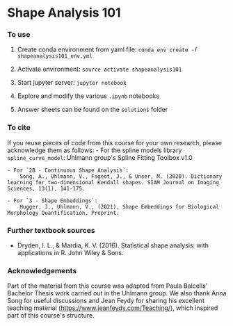 # Shape Analysis 101

### To use
1. Create conda environment from yaml file:
    `conda env create -f shapeanalysis101_env.yml`

2. Activate environment:
    `source activate shapeanalysis101`
    
3. Start jupyter server:
    `jupyter notebook`
    
4. Explore and modify the various `.ipynb` notebooks

5. Answer sheets can be found on the `solutions` folder

### To cite
If you reuse pieces of code from this course for your own research, please acknowledge them as follows:
    - For the spline models library `spline_curve_model`:
        Uhlmann group's Spline Fitting Toolbox v1.0

    - For `2B - Continuous Shape Analysis`: 
        Song, A., Uhlmann, V., Fageot, J., & Unser, M. (2020). Dictionary learning for two-dimensional Kendall shapes. SIAM Journal on Imaging Sciences, 13(1), 141-175.

    - For `3 - Shape Embeddings`: 
        Hugger, J., Uhlmann, V., (2021). Shape Embeddings for Biological Morphology Quantification. Preprint.


### Further textbook sources
* Dryden, I. L., & Mardia, K. V. (2016). Statistical shape analysis: with applications in R. John Wiley & Sons.

### Acknowledgements
Part of the material from this course was adapted from Paula Balcells' Bachelor Thesis work carried out in the Uhlmann group. We also thank Anna Song for useful discussions and Jean Feydy for sharing his excellent teaching material (https://www.jeanfeydy.com/Teaching/), which inspired part of this course's structure. 

